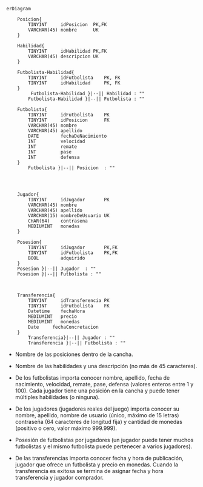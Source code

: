 ```mermaid
erDiagram

    Posicion{
        TINYINT     idPosicion  PK,FK
        VARCHAR(45) nombre      UK     
    }

    Habilidad{
        TINYINT     idHabilidad PK,FK
        VARCHAR(45) descripcion UK
    }

    Futbolista-Habilidad{
        TINYINT     idFutbolista    PK, FK
        TINYINT     idHabilidad     PK, FK
    }
         Futbolista-Habilidad }|--|| Habilidad : ""
        Futbolista-Habilidad }|--|| Futbolista : ""

    Futbolista{
        TINYINT     idFutbolista    PK
        TINYINT     idPosicion      FK
        VARCHAR(45) nombre 
        VARCHAR(45) apellido            
        DATE        fechaDeNacimiento    
        INT         velocidad        
        INT         remate              
        INT         pase                 
        INT         defensa              
    }
        Futbolista }|--|| Posicion  : "" 
       
        

   
    Jugador{
        TINYINT     idJugador       PK
        VARCHAR(45) nombre
        VARCHAR(45) apellido
        VARCHAR(15) nombreDeUsuario UK
        CHAR(64)    contrasena
        MEDIUMINT   monedas
    }

    Posesion{
        TINYINT     idJugador       PK,FK
        TINYINT     idFutbolista    PK,FK
        BOOL        adquirido
    }
    Posesion }|--|| Jugador  : ""
    Posesion }|--|| Futbolista : ""
    
    

    Transferencia{
        TINYINT     idTransferencia PK
        TINYINT     idFutbolista    FK
        Datetime    fechaHora
        MEDIUMINT   precio
        MEDIUMINT   monedas
        Date     fechaConcretacion 
    }
        Transferencia}|--|| Jugador : ""
        Transferencia }|--|| Futbolista : ""

```


- Nombre de las posiciones dentro de la cancha.

- Nombre de las habilidades y una descripción (no más de 45 caracteres).

- De los futbolistas importa conocer nombre, apellido, fecha de nacimiento, velocidad, remate, pase, defensa (valores enteros entre 1 y 100). Cada jugador tiene una posición en la cancha y puede tener múltiples habilidades (o ninguna).

- De los jugadores (jugadores reales del juego) importa conocer su nombre, apellido, nombre de usuario (único, máximo de 15 letras) contraseña (64 caracteres de longitud fija) y cantidad de monedas (positivo o cero, valor máximo 999.999). 

- Posesión de futbolistas por jugadores (un jugador puede tener muchos futbolistas y el mismo futbolista puede pertenecer a varios jugadores).

- De las transferencias importa conocer fecha y hora de publicación, jugador que ofrece un futbolista y precio en monedas. Cuando la transferencia es exitosa se termina de asignar fecha y hora transferencia y jugador comprador.
